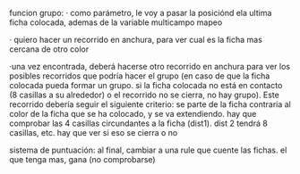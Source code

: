 funcion grupo:
· como parámetro, le voy a pasar la posiciónd ela ultima ficha colocada, ademas de la variable multicampo mapeo

· quiero hacer un recorrido en anchura, para ver cual es la ficha mas cercana de otro color

·una vez encontrada, deberá hacerse otro recorrido en anchura para ver los posibles recorridos que podría hacer el grupo (en caso de que la ficha colocada pueda formar un grupo. si la ficha colocada no está en contacto (8 casillas a su alrededor) o el recorrido no se cierra, no hay grupo). Este recorrido debería seguir el siguiente criterio:
se parte de la ficha contraria al color de la ficha que se ha colocado, y se va extendiendo. hay que comprobar las 4 casillas circundantes a la ficha (dist1). dist 2 tendrá 8 casillas, etc. hay que ver si eso se cierra o no

sistema de puntuación: al final, cambiar a una rule que cuente las fichas. el que tenga mas, gana (no comprobarse)